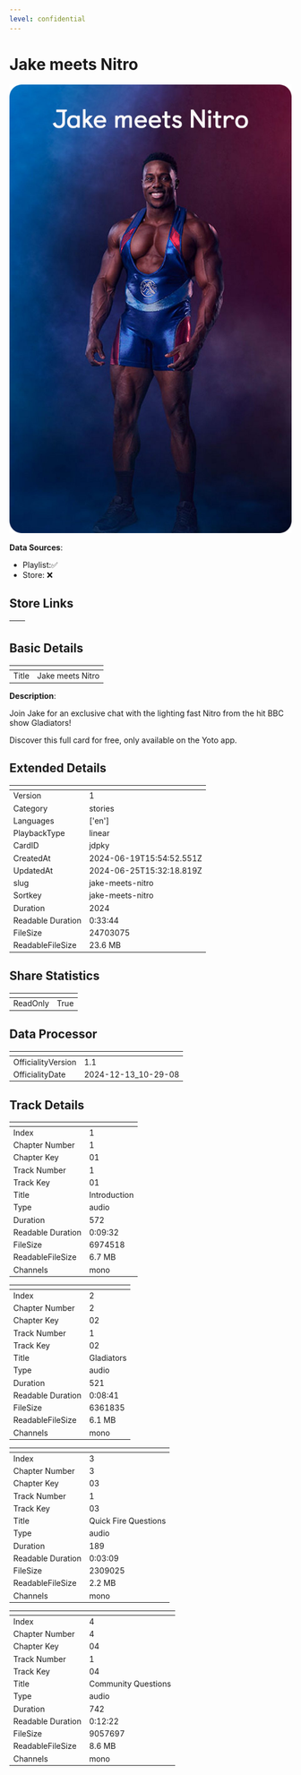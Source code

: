 ```yaml
---
level: confidential
---
```

# Jake meets Nitro

![card_[jdpky].png](../../img/cards/card_[jdpky].png)

**Data Sources**: 

- Playlist:✅
- Store: ❌


## Store Links

| <!-- --> | <!-- --> |
| - | - |


## Basic Details

| <!-- --> | <!-- --> |
| - | - |
| Title | Jake meets Nitro |

**Description**:

Join Jake for an exclusive chat with the lighting fast Nitro from the hit BBC show Gladiators! 

Discover this full card for free, only available on the Yoto app.





## Extended Details

| <!-- --> | <!-- --> |
| - | - |
| Version | 1 |
| Category | stories |
| Languages | ['en'] |
| PlaybackType | linear |
| CardID | jdpky |
| CreatedAt | 2024-06-19T15:54:52.551Z |
| UpdatedAt | 2024-06-25T15:32:18.819Z |
| slug | jake-meets-nitro |
| Sortkey | jake-meets-nitro |
| Duration | 2024 |
| Readable Duration | 0:33:44 |
| FileSize | 24703075 |
| ReadableFileSize | 23.6 MB |


## Share Statistics

| <!-- --> | <!-- --> |
| - | - |
| ReadOnly | True |


## Data Processor

| <!-- --> | <!-- --> |
| - | - |
| OfficialityVersion | 1.1
| OfficialityDate | 2024-12-13_10-29-08


## Track Details

| <!-- --> | <!-- --> |
| - | - |
| Index | 1 |
| Chapter Number | 1 |
| Chapter Key | 01 |
| Track Number | 1 |
| Track Key | 01 |
| Title | Introduction |
| Type | audio |
| Duration | 572 |
| Readable Duration | 0:09:32 |
| FileSize | 6974518 |
| ReadableFileSize | 6.7 MB |
| Channels | mono |

| <!-- --> | <!-- --> |
| - | - |
| Index | 2 |
| Chapter Number | 2 |
| Chapter Key | 02 |
| Track Number | 1 |
| Track Key | 02 |
| Title | Gladiators |
| Type | audio |
| Duration | 521 |
| Readable Duration | 0:08:41 |
| FileSize | 6361835 |
| ReadableFileSize | 6.1 MB |
| Channels | mono |

| <!-- --> | <!-- --> |
| - | - |
| Index | 3 |
| Chapter Number | 3 |
| Chapter Key | 03 |
| Track Number | 1 |
| Track Key | 03 |
| Title | Quick Fire Questions |
| Type | audio |
| Duration | 189 |
| Readable Duration | 0:03:09 |
| FileSize | 2309025 |
| ReadableFileSize | 2.2 MB |
| Channels | mono |

| <!-- --> | <!-- --> |
| - | - |
| Index | 4 |
| Chapter Number | 4 |
| Chapter Key | 04 |
| Track Number | 1 |
| Track Key | 04 |
| Title | Community Questions |
| Type | audio |
| Duration | 742 |
| Readable Duration | 0:12:22 |
| FileSize | 9057697 |
| ReadableFileSize | 8.6 MB |
| Channels | mono |

